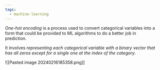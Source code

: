 ```yaml
---
tags:
  - machine-learning
---
```

*One-hot encoding* is a process used to convert categorical variables into a form that could be provided to ML algorithms to do a better job in prediction.

It involves *representing each categorical variable with a binary vector that has all zeros except for a single one at the index of the category*.

![[Pasted image 20240216185358.png]]